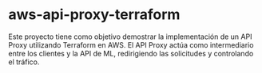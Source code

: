 # aws-api-proxy-terraform
Este proyecto tiene como objetivo demostrar la implementación de un API Proxy utilizando Terraform en AWS. El API Proxy actúa como intermediario entre los clientes y la API de ML, redirigiendo las solicitudes y controlando el tráfico.
